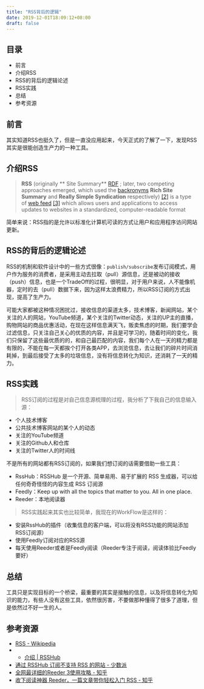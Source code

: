 ```yaml
---
title: "RSS背后的逻辑"
date: 2019-12-01T18:09:12+08:00
draft: false
---
```


## 目录
- 前言
- 介绍RSS
- RSS的背后的逻辑论述
- RSS实践
- 总结
- 参考资源

## 前言
其实知道RSS也挺久了，但是一直没应用起来，今天正式的了解了一下，发现RSS其实是很能创造生产力的一种工具。

## 介绍RSS

> **RSS** (originally **  Site Summary** [RDF](https://en.wikipedia.org/wiki/Resource_Description_Framework) ; later, two competing approaches emerged, which used the  [backronyms](https://en.wikipedia.org/wiki/Backronym)  **Rich Site Summary** and **Really Simple Syndication** respectively) [[2]](https://en.wikipedia.org/wiki/RSS#cite_note-powers-2003-1-2)  is a type of  [web feed](https://en.wikipedia.org/wiki/Web_feed)  [[3]](https://en.wikipedia.org/wiki/RSS#cite_note-Netsc99-3)  which allows users and applications to access updates to websites in a standardized, computer-readable format  

简单来说：RSS指的是允许以标准化计算机可读的方式让用户和应用程序访问网站更新。

## RSS的背后的逻辑论述
RSS的机制和软件设计中的一些方式很像：`publish/subscribe`发布订阅模式，用户作为服务的消费者，是采用主动去拉取（pull）源信息，还是被动的接收（push）信息，也是一个TradeOff的过程，很明显，对于用户来说，人不能像机器，定时的去（pull）数据下来，因为这样太浪费精力，所以RSS订阅的方式出现，提高了生产力。

可能大家都被这种情况困扰过，接收信息的渠道太多，技术博客，新闻网站，某个关注的人的网站，YouTube频道，某个关注的Twitter动态，关注的UP主的直播，购物网站的商品优惠活动，在现在这样信息满天飞，贩卖焦虑的时期，我们要学会过滤信息，只关注自己关心的优质的内容，并且是可学习的，随着时间的变化，我们只保留了这些最优质的的，和自己最匹配的内容，我们每个人在一天的精力都是有限的，不能在每一天都挨个打开各类APP，去浏览信息，去让我们的碎片时间消耗掉，到最后接受了太多的垃圾信息，没有将信息转化为知识，还消耗了一天的精力。

## RSS实践
> RSS订阅的过程是对自己信息源梳理的过程，我分析了下我自己的信息输入源：  

- 个人技术博客
- 公共技术博客网站的某个人的动态
- 关注的YouTube频道
- 关注的Github人和仓库
- 关注的Twitter人的时间线

不是所有的网站都有RSS订阅的，如果我们想订阅的话需要借助一些工具：

- RssHub：RSSHub 是一个开源、简单易用、易于扩展的 RSS 生成器，可以给任何奇奇怪怪的内容生成 RSS 订阅源
- Feedly：Keep up with all the topics that matter to you. All in one place.
- Reeder：本地阅读器

> RSS实践起来其实也比较简单，我现在的WorkFlow是这样的：  

- 安装RssHub的插件（收集信息的客户端，可以将没有RSS功能的网站添加RSS订阅源）
- 使用Feedly订阅对应的RSS源
- 每天使用Reeder或者是Feedly阅读（Reeder专注于阅读，阅读体验比Feedly要好）


## 总结

工具只是实现目标的一个桥梁，最重要的其实是接触的信息，以及将信息转化为知识的能力，有些人没有这些工具，依然很厉害，不要做那种懂得了很多了道理，但是依然过不好一生的人。

## 参考资源
- [RSS - Wikipedia](https://en.wikipedia.org/wiki/RSS)
- - [介绍 | RSSHub](https://docs.rsshub.app/)
- [通过 RSSHub 订阅不支持 RSS 的网站 - 少数派](https://sspai.com/post/47100)
- [全网最详细的Reeder 3使用攻略 - 知乎](https://zhuanlan.zhihu.com/p/44215137)
- [收下阅读神器 Reeder，一篇文章带你轻松入门 RSS - 知乎](https://zhuanlan.zhihu.com/p/43752773)